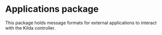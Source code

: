 # Applications package

This package holds message formats for external applications to interact with the Kilda controller.

